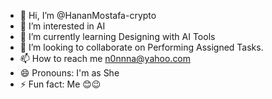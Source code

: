 - 👋 Hi, I’m @HananMostafa-crypto
- 👀 I’m interested in AI
- 🌱 I’m currently learning Designing with AI Tools
- 💞️ I’m looking to collaborate on Performing Assigned Tasks.
- 📫 How to reach me n0nnna@yahoo.com
- 😄 Pronouns: I'm as She
- ⚡ Fun fact: Me 😊😉

<!---
HananMostafa-crypto/HananMostafa-crypto is a ✨ special ✨ repository because its `README.md` (this file) appears on your GitHub profile.
You can click the Preview link to take a look at your changes.
--->
